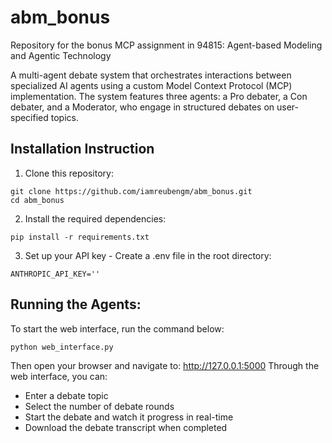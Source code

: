 # abm_bonus
Repository for the bonus MCP assignment in 94815: Agent-based Modeling and Agentic Technology  
  
 A multi-agent debate system that orchestrates interactions between specialized AI agents using a custom Model Context Protocol (MCP) implementation. The system features three agents: a Pro debater, a Con debater, and a Moderator, who engage in structured debates on user-specified topics.  
  
## Installation Instruction
1. Clone this repository:
```
git clone https://github.com/iamreubengm/abm_bonus.git
cd abm_bonus
``` 
  
2. Install the required dependencies:
```
pip install -r requirements.txt
```  
  
3. Set up your API key - Create a .env file in the root directory:
```
ANTHROPIC_API_KEY=''
```  
  
## Running the Agents:  
To start the web interface, run the command below:    
```
python web_interface.py
```  
  
Then open your browser and navigate to: http://127.0.0.1:5000
Through the web interface, you can:  
- Enter a debate topic  
- Select the number of debate rounds  
- Start the debate and watch it progress in real-time  
- Download the debate transcript when completed  
  
  





